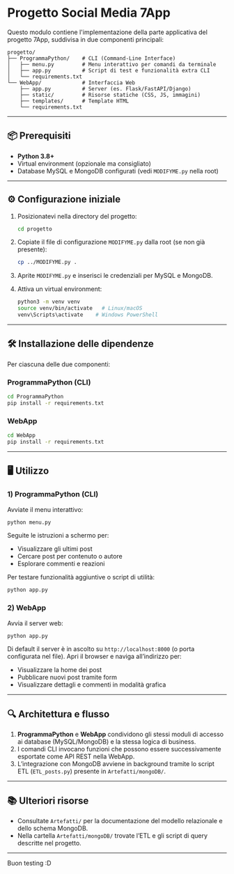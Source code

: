 # Progetto Social Media 7App

Questo modulo contiene l'implementazione della parte applicativa del progetto 7App, suddivisa in due componenti principali:

```
progetto/
├── ProgrammaPython/    # CLI (Command-Line Interface)
│   ├── menu.py         # Menu interattivo per comandi da terminale
│   ├── app.py          # Script di test e funzionalità extra CLI
│   └── requirements.txt
└── WebApp/             # Interfaccia Web
    ├── app.py          # Server (es. Flask/FastAPI/Django)
    ├── static/         # Risorse statiche (CSS, JS, immagini)
    ├── templates/      # Template HTML
    └── requirements.txt
```

---

## 📦 Prerequisiti

* **Python 3.8+**
* Virtual environment (opzionale ma consigliato)
* Database MySQL e MongoDB configurati (vedi `MODIFYME.py` nella root)

---

## ⚙️ Configurazione iniziale

1. Posizionatevi nella directory del progetto:

   ```bash
   cd progetto
   ```
2. Copiate il file di configurazione `MODIFYME.py` dalla root (se non già presente):

   ```bash
   cp ../MODIFYME.py .
   ```
3. Aprite `MODIFYME.py` e inserisci le credenziali per MySQL e MongoDB.
4. Attiva un virtual environment:

   ```bash
   python3 -m venv venv
   source venv/bin/activate   # Linux/macOS
   venv\Scripts\activate    # Windows PowerShell
   ```

---

## 🛠️ Installazione delle dipendenze

Per ciascuna delle due componenti:

### ProgrammaPython (CLI)

```bash
cd ProgrammaPython
pip install -r requirements.txt
```

### WebApp

```bash
cd WebApp
pip install -r requirements.txt
```

---

## 🖥️ Utilizzo

### 1) ProgrammaPython (CLI)

Avviate il menu interattivo:

```bash
python menu.py
```

Seguite le istruzioni a schermo per:

* Visualizzare gli ultimi post
* Cercare post per contenuto o autore
* Esplorare commenti e reazioni

Per testare funzionalità aggiuntive o script di utilità:

```bash
python app.py
```

### 2) WebApp

Avvia il server web:

```bash
python app.py
```

Di default il server è in ascolto su `http://localhost:8000` (o porta configurata nel file). Apri il browser e naviga all’indirizzo per:

* Visualizzare la home dei post
* Pubblicare nuovi post tramite form
* Visualizzare dettagli e commenti in modalità grafica

---

## 🔍 Architettura e flusso

1. **ProgrammaPython** e **WebApp** condividono gli stessi moduli di accesso ai database (MySQL/MongoDB) e la stessa logica di business.
2. I comandi CLI invocano funzioni che possono essere successivamente esportate come API REST nella WebApp.
3. L’integrazione con MongoDB avviene in background tramite lo script ETL (`ETL_posts.py`) presente in `Artefatti/mongoDB/`.

---

## 📚 Ulteriori risorse

* Consultate `Artefatti/` per la documentazione del modello relazionale e dello schema MongoDB.
* Nella cartella `Artefatti/mongoDB/` trovate l’ETL e gli script di query descritte nel progetto.

---

Buon testing :D